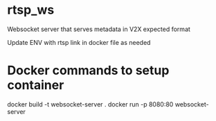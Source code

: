# rtsp_ws
Websocket server that serves metadata in V2X expected format

Update ENV with rtsp link in docker file as needed


# Docker commands to setup container
docker build -t websocket-server .
docker run -p 8080:80 websocket-server